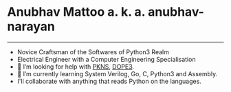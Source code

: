 # Anubhav Mattoo a. k. a. anubhav-narayan
---
- Novice Craftsman of the Softwares of Python3 Realm
- Electrical Engineer with a Computer Engineering Specialisation
- 🤔 I’m looking for help with [PKNS](https://github.com/anubhav-narayan/PKNS), [DOPE3](https://github.com/anubhav-narayan/DOPE3).
- 🌱 I’m currently learning System Verilog, Go, C, Python3 and Assembly.
- I'll collaborate with anything that reads Python on the languages.

<!--
**anubhav-narayan/anubhav-narayan** is a ✨ _special_ ✨ repository because its `README.md` (this file) appears on your GitHub profile.

Here are some ideas to get you started:

- 🔭 I’m currently working on ...
- 🌱 I’m currently learning ...
- 👯 I’m looking to collaborate on ...
- 🤔 I’m looking for help with ...
- 💬 Ask me about ...
- 📫 How to reach me: ...
- 😄 Pronouns: ...
- ⚡ Fun fact: ...
-->
